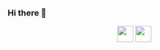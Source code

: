### Hi there 👋

<!--
**ARV02/ARV02** is a ✨ _special_ ✨ repository because its `README.md` (this file) appears on your GitHub profile.

Here are some ideas to get you started:

- 🔭 I’m currently working on ...
- 🌱 I’m currently learning ...
- 👯 I’m looking to collaborate on ...
- 🤔 I’m looking for help with ...
- 💬 Ask me about ...
- 📫 How to reach me: ...
- 😄 Pronouns: ...
- ⚡ Fun fact: ...
-->
<p align="center">
  <a href="https://www.github.com/ARV02"><img src="https://user-images.githubusercontent.com/56147310/130146197-1d5f686b-52e2-49f8-b639-2fd905a4ace8.png" width="32px" heigth="32px"/></a>
  <a href="https://www.linkedin.com/in/andresrosasvazquez"><img src="https://user-images.githubusercontent.com/56147310/130150101-2cb8d36e-8d3f-4543-b4b0-9ff4d1653560.png" width="32px" heigth="32px"/></a>
</p>

